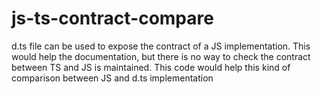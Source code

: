 # js-ts-contract-compare
d.ts file can be used to expose the contract of a JS implementation. This would help the documentation, but there is no way to check the contract between TS and JS is maintained. This code would help this kind of comparison between JS and d.ts implementation
